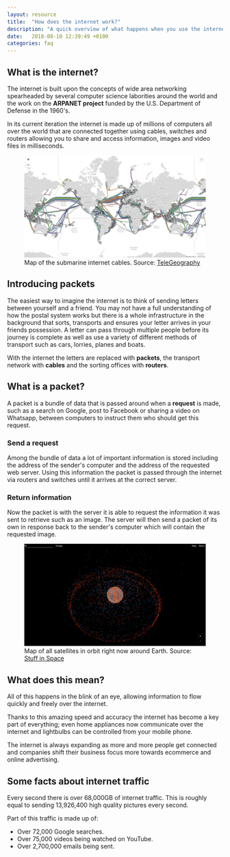 ```yaml
---
layout: resource
title:  "How does the internet work?"
description: "A quick overview of what happens when you use the internet."
date:   2018-08-10 12:39:49 +0100
categories: faq
---
```


## What is the internet?

The internet is built upon the concepts of wide area networking spearheaded by several computer science laborities around the world and the work on the **ARPANET project** funded by the U.S. Department of Defense in the 1960's.

In its current iteration the internet is made up of millions of computers all over the world that are connected together using cables, switches and routers allowing you to share and access information, images and video files in milliseconds.

<figure>
   <img src="/images/resources/how-does-the-internet-work/submarine-internet-cables.png" alt="submarine-internet-cables">
   <figcaption>Map of the submarine internet cables. Source: <a href="https://www.submarinecablemap.com">TeleGeography</a></figcaption>
</figure> 

## Introducing packets

The easiest way to imagine the internet is to think of sending letters between yourself and a friend. You may not have a full understanding of how the postal system works but there is a whole infrastructure in the background that sorts, transports and ensures your letter arrives in your friends possession. A letter can pass through multiple people before its journey is complete as well as use a variety of different methods of transport such as cars, lorries, planes and boats.

With the internet the letters are replaced with **packets**, the transport network with **cables** and the sorting offices with **routers**.

## What is a packet?

A packet is a bundle of data that is passed around when a **request** is made, such as a search on Google, post to Facebook or sharing a video on Whatsapp, between computers to instruct them who should get this request.

### Send a request

Among the bundle of data a lot of important information is stored including the address of the sender's computer and the address of the requested web server. Using this information the packet is passed through the internet via routers and switches until it arrives at the correct server.

### Return information

Now the packet is with the server it is able to request the information it was sent to retrieve such as an image. The server will then send a packet of its own in response back to the sender's computer which will contain the requested image.

<figure>
   <img src="/images/resources/how-does-the-internet-work/things-in-space.png" alt="everything-in-space-right-now">
   <figcaption>Map of all satellites in orbit right now around Earth. Source: <a href="http://stuffin.space/">Stuff in Space</a></figcaption>
</figure> 

## What does this mean?

All of this happens in the blink of an eye, allowing information to flow quickly and freely over the internet.

Thanks to this amazing speed and accuracy the internet has become a key part of everything; even home appliances now communicate over the internet and lightbulbs can be controlled from your mobile phone.

The internet is always expanding as more and more people get connected and companies shift their business focus more towards ecommerce and online advertising.

## Some facts about internet traffic

Every second there is over 68,000GB of internet traffic. This is roughly equal to sending 13,926,400 high quality pictures every second.

Part of this traffic is made up of:

* Over 72,000 Google searches.
* Over 75,000 videos being watched on YouTube.
* Over 2,700,000 emails being sent.
